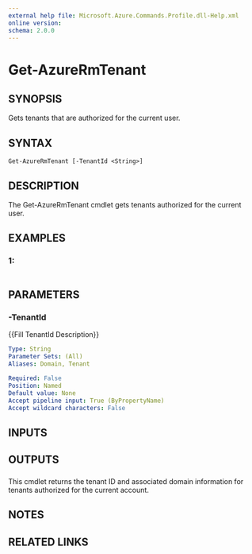 ```yaml
---
external help file: Microsoft.Azure.Commands.Profile.dll-Help.xml
online version: 
schema: 2.0.0
---
```


# Get-AzureRmTenant
## SYNOPSIS
Gets tenants that are authorized for the current user.

## SYNTAX

```
Get-AzureRmTenant [-TenantId <String>]
```

## DESCRIPTION
The Get-AzureRmTenant cmdlet gets tenants authorized for the current user.

## EXAMPLES

### 1:
```

```

## PARAMETERS

### -TenantId
{{Fill TenantId Description}}

```yaml
Type: String
Parameter Sets: (All)
Aliases: Domain, Tenant

Required: False
Position: Named
Default value: None
Accept pipeline input: True (ByPropertyName)
Accept wildcard characters: False
```

## INPUTS

## OUTPUTS

### 
This cmdlet returns the tenant ID and associated domain information for tenants authorized for the current account.

## NOTES

## RELATED LINKS

